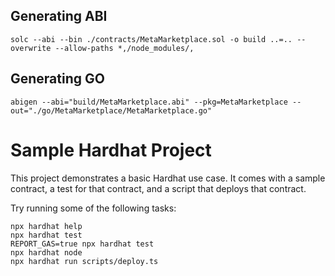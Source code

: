 

## Generating ABI
```
solc --abi --bin ./contracts/MetaMarketplace.sol -o build ..=.. --overwrite --allow-paths *,/node_modules/,

```


## Generating GO
```
abigen --abi="build/MetaMarketplace.abi" --pkg=MetaMarketplace --out="./go/MetaMarketplace/MetaMarketplace.go"
```



# Sample Hardhat Project

This project demonstrates a basic Hardhat use case. It comes with a sample contract, a test for that contract, and a script that deploys that contract.

Try running some of the following tasks:

```shell
npx hardhat help
npx hardhat test
REPORT_GAS=true npx hardhat test
npx hardhat node
npx hardhat run scripts/deploy.ts
```
